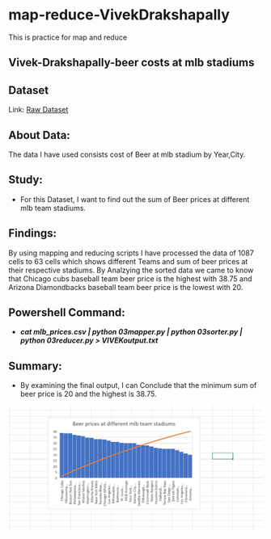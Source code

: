 # map-reduce-VivekDrakshapally
This is practice for map and reduce

## Vivek-Drakshapally-beer costs at mlb stadiums
## Dataset
Link: [Raw Dataset](https://www.kaggle.com/yamqwe/2018-w43-the-cost-of-a-beer-at-mlb-stadiumse)

## About Data:
The data I have used consists cost of Beer at mlb stadium by Year,City.

## Study:
- For this Dataset, I want to find out the sum of Beer prices at different mlb team stadiums.

## Findings:
By using mapping and reducing scripts I have processed the data of 1087 cells to 63 cells which shows different Teams and sum of beer prices at their respective stadiums.
By Analzying the sorted data we came to know that Chicago cubs baseball team beer price is the highest with 38.75 and Arizona Diamondbacks baseball team beer price is the lowest with 20.

## Powershell Command:
- ***cat mlb_prices.csv | python 03mapper.py | python 03sorter.py | python 03reducer.py > VIVEKoutput.txt***

## Summary:
- By examining the final output, I can Conclude that the minimum sum of beer price is 20 and the highest is 38.75.


![image](https://github.com/vivekd31/map-reduce-vivek/blob/main/OutputImage1.png)



